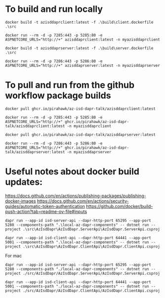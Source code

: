 # To build and run locally

```
docker build -t azisddaprclient:latest -f .\build\client.dockerfile .\src

docker run --rm -d -p 7285:443 -p 5285:80 -e ASPNETCORE_URLS="http://+" azisddaprclient:latest -n myazisddaprclient

docker build -t azisddaprserver:latest -f .\build\server.dockerfile .\src

docker run --rm -d -p 7286:443 -p 5286:80 -e ASPNETCORE_URLS="http://+" azisddaprserver:latest -n myazisddaprserver

```


# To pull and run from the github workflow package builds

```
docker pull ghcr.io/pirahawk/az-isd-dapr-talk/azisddaprclient:latest

docker run --rm -d -p 7285:443 -p 5285:80 -e ASPNETCORE_URLS="http://+" ghcr.io/pirahawk/az-isd-dapr-talk/azisddaprclient:latest -n myazisddaprclient

docker pull ghcr.io/pirahawk/az-isd-dapr-talk/azisddaprserver:latest

docker run --rm -d -p 7286:443 -p 5286:80 -e ASPNETCORE_URLS="http://+" ghcr.io/pirahawk/az-isd-dapr-talk/azisddaprserver:latest -n myazisddaprserver
```


# Useful notes about docker build updates:
https://docs.github.com/en/actions/publishing-packages/publishing-docker-images
https://docs.github.com/en/actions/security-guides/automatic-token-authentication
https://github.com/docker/build-push-action?tab=readme-ov-file#inputs


```
dapr run --app-id isd-server-api --dapr-http-port 65295 --app-port 5280 --components-path ".\local-az-dapr-components" -- dotnet run --project .\src\AzIsdDapr\AzIsdDapr.ServerApi\AzIsdDapr.ServerApi.csproj

dapr run --app-id isd-client-api --dapr-http-port 64441 --app-port 5001 --components-path ".\local-az-dapr-components" -- dotnet run --project .\src\AzIsdDapr\AzIsdDapr.ClientApi\AzIsdDapr.ClientApi.csproj
```

For mac
```
dapr run --app-id isd-server-api --dapr-http-port 65295 --app-port 5280 --components-path "./local-az-dapr-components" -- dotnet run --project ./src/AzIsdDapr/AzIsdDapr.ServerApi/AzIsdDapr.ServerApi.csproj

dapr run --app-id isd-client-api --dapr-http-port 64441 --app-port 5001 --components-path "./local-az-dapr-components" -- dotnet run --project ./src/AzIsdDapr/AzIsdDapr.ClientApi/AzIsdDapr.ClientApi.csproj
```
